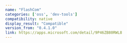 ```yaml
---
name: "FlashCom"
categories: ['oss', 'dev-tools']
compatibility: native
display_result: "Compatible"
version_from: "0.4.1.0"
link: https://apps.microsoft.com/detail/9P46ZB80RWL8
---
```

